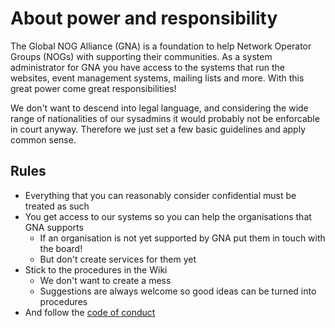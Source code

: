 # About power and responsibility

The Global NOG Alliance (GNA) is a foundation to help Network Operator Groups (NOGs) with supporting their communities. As a
system administrator for GNA you have access to the systems that run the websites, event management systems, mailing lists and
more. With this great power come great responsibilities!

We don't want to descend into legal language, and considering the wide range of nationalities of our sysadmins it would
probably not be enforcable in court anyway. Therefore we just set a few basic guidelines and apply common sense.

## Rules

- Everything that you can reasonably consider confidential must be treated as such
- You get access to our systems so you can help the organisations that GNA supports
  - If an organisation is not yet supported by GNA put them in touch with the board!
  - But don't create services for them yet
- Stick to the procedures in the Wiki
  - We don't want to create a mess
  - Suggestions are always welcome so good ideas can be turned into procedures
- And follow the [code of conduct](CODE_OF_CONDUCT.md)
